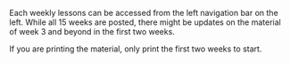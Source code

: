 Each weekly lessons can be accessed from the left navigation bar on the left. While all 15 weeks are posted, there might be updates on the material of week 3 and beyond in the first two weeks. 

If you are printing the material, only print the first two weeks to start.  